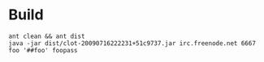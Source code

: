# Build

    ant clean && ant dist
    java -jar dist/clot-20090716222231+51c9737.jar irc.freenode.net 6667 foo '##foo' foopass
